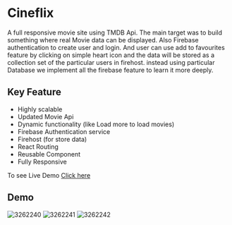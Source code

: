 # Cineflix
A full responsive movie site using TMDB Api. The main target was to build something where real Movie data can be displayed. Also Firebase authentication to create user and login. And user can use add to favourites feature by clicking on simple heart icon and the data will be stored as a collection set of the particular users in firehost. instead using particular Database we implement all the firebase feature to learn it more deeply.
## Key Feature
<ul>
<li>Highly scalable</li>
<li>Updated Movie Api</li>
<li>Dynamic functionality (like Load more to load movies)</li>
<li>Firebase Authentication service</li>
<li>Firehost (for store data)</li>
<li>React Routing</li>
<li>Reusable Component</li>
<li>Fully Responsive</li>
</ul>
To see Live Demo <a href="https://cineflix-446.netlify.app/#/">Click here</a>

## Demo
![3262240](https://user-images.githubusercontent.com/74701997/194726734-89cf6aa6-96ba-444b-973f-e47b45fa965b.jpg)
![3262241](https://user-images.githubusercontent.com/74701997/194726746-5a0982d6-9e45-4ce1-ae85-5d289a856dc4.jpg)
![3262242](https://user-images.githubusercontent.com/74701997/194726750-aa0ecc41-fb2f-4845-9c1e-3b9e30f4cdd1.jpg)
